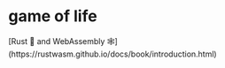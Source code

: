 
<h1>game of life</h1>
[Rust 🦀 and WebAssembly 🕸](https://rustwasm.github.io/docs/book/introduction.html)
